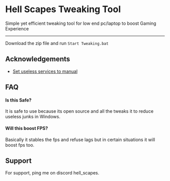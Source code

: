 
# Hell Scapes Tweaking Tool

Simple yet efficient tweaking tool for low end pc/laptop to boost Gaming Experience



---
Download the zip file and run `Start Tweaking.bat`
## Acknowledgements

 - [Set useless services to manual](https://gist.github.com/Brandonbr1/e93fc0219ba68fa0ed37a5f1e4717c1d)



## FAQ

#### Is this Safe?

It is safe to use because its open source and all the tweaks it to reduce useless junks in Windows.

#### Will this boost FPS?

Basically it stables the fps and refuse lags but in certain situations it will boost fps too.


## Support

For support, ping me on discord hell_scapes.

